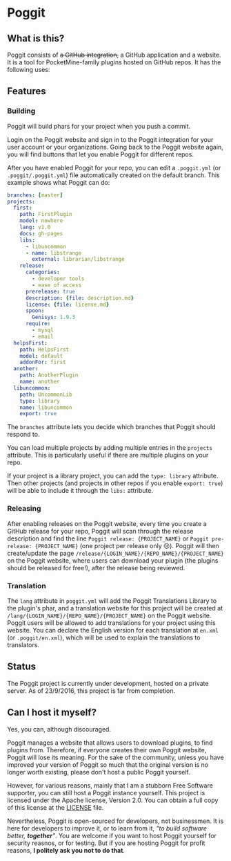 Poggit
===

## What is this?
Poggit consists of ~~a GitHub integration,~~ a GitHub application and a website. It is a tool for PocketMine-family plugins hosted on GitHub repos. It has the following uses:

## Features
### Building
Poggit will build phars for your project when you push a commit.

Login on the Poggit website and sign in to the Poggit integration for your user account or your organizations. Going back to the Poggit website again, you will find buttons that let you enable Poggit for different repos.

After you have enabled Poggit for your repo, you can edit a `.poggit.yml` (or `.poggit/.poggit.yml`) file automatically created on the default branch. This example shows what Poggit can do:

```yaml
branches: [master]
projects:
  first:
    path: FirstPlugin
    model: nowhere
    lang: v1.0
    docs: gh-pages
    libs:
      - libuncommon
      - name: libstrange
        external: librarian/libstrange
    release:
      categories:
        - developer tools
        - ease of access
      prerelease: true
      description: {file: description.md}
      license: {file: license.md}
      spoon:
        Genisys: 1.9.3
      require:
        - mysql
        - email
  helpsFirst:
    path: HelpsFirst
    model: default
    addonFor: first
  another:
    path: AnotherPlugin
    name: another
  libuncommon:
    path: UncommonLib
    type: library
    name: libuncommon
    export: true
```

The `branches` attribute lets you decide which branches that Poggit should respond to.

You can load multiple projects by adding multiple entries in the `projects` attribute. This is particularly useful if there are multiple plugins on your repo.

If your project is a library project, you can add the `type: library` attribute. Then other projects (and projects in other repos if you enable `export: true`) will be able to include it through the `libs:` attribute.

<!-- The `docs` attribute can be added to generate docs for your project at `/docs/{LOGIN_NAME}/{REPO_NAME}/{PROJECT_NAME}` on the Poggit website. -->

### Releasing
After enabling releases on the Poggit website, every time you create a GitHub release for your repo, Poggit will scan through the release description and find the line `Poggit release: {PROJECT_NAME}` or `Poggit pre-release: {PROJECT_NAME}` (one project per release only :cry:). Poggit will then create/update the page `/release/{LOGIN_NAME}/{REPO_NAME}/{PROJECT_NAME}` on the Poggit website, where users can download your plugin (the plugins should be released for free!), after the release being reviewed.

### Translation
The `lang` attribute in `poggit.yml` will add the Poggit Translations Library to the plugin's phar, and a translation website for this project will be created at `/lang/{LOGIN_NAME}/{REPO_NAME}/{PROJECT_NAME}` on the Poggit website. Poggit users will be allowed to add translations for your project using this website. You can declare the English version for each translation at `en.xml` (or `.poggit/en.xml`), which will be used to explain the translations to translators.

## Status
The Poggit project is currently under development, hosted on a private server. As of 23/9/2016, this project is far from completion.

## Can I host it myself?
Yes, you can, although discouraged.

Poggit manages a website that allows users to download plugins, to find plugins from. Therefore, if everyone creates their own Poggit website, Poggit will lose its meaning. For the sake of the community, unless you have improved your version of Poggit so much that the original version is no longer worth existing, please don't host a public Poggit yourself.

However, for various reasons, mainly that I am a stubborn Free Software supporter, you can still host a Poggit instance yourself. This project is licensed under the Apache license, Version 2.0. You can obtain a full copy of this license at the [LICENSE](LICENSE) file.

Nevertheless, Poggit is open-sourced for developers, not businessmen. It is here for developers to improve it, or to learn from it, _"to build software better, **together**"_. You are welcome if you want to host Poggit yourself for security reasnos, or for testing. But if you are hosting Poggit for profit reasons, **I politely ask you not to do that**.